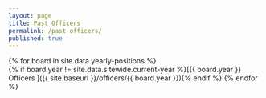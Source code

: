 ```yaml
---
layout: page
title: Past Officers
permalink: /past-officers/
published: true
---
```


{% for board in site.data.yearly-positions %}  
  {% if board.year != site.data.sitewide.current-year %}[{{ board.year }} Officers ]({{ site.baseurl }}/officers/{{ board.year }}){% endif %}
{% endfor %}